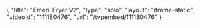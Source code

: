 {
    "title": "Emeril Fryer V2",
    "type": "solo",
    "layout": "iframe-static",
    "videoId": "111180476",
    "url": "\/tvpembed\/111180476"
}
